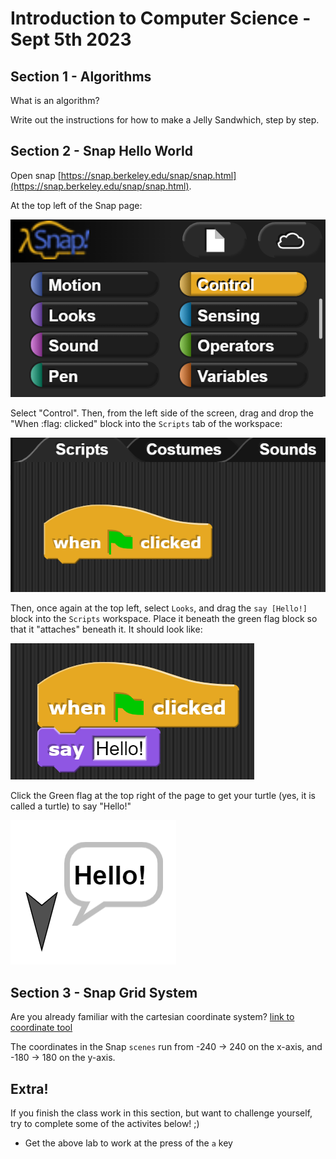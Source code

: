 Introduction to Computer Science - Sept 5th 2023
===============================

Section 1 - Algorithms
---------
What is an algorithm? 

Write out the instructions for how to make a Jelly Sandwhich, step by step.

Section 2 - Snap Hello World
---------
Open snap [https://snap.berkeley.edu/snap/snap.html](https://snap.berkeley.edu/snap/snap.html).

At the top left of the Snap page:

![image](./images/snap_top_left.png)

Select "Control". Then, from the left side of the screen, drag and drop the "When :flag: clicked" block into the `Scripts` tab of the workspace:

![image](./images/when_flag_clicked.png)

Then, once again at the top left, select `Looks`, and drag the `say [Hello!]` block into the `Scripts` workspace. Place it beneath the green flag block so that it "attaches" beneath it. It should look like:

![image](./images/attached_hello.png)

Click the Green flag at the top right of the page to get your turtle (yes, it is called a turtle) to say "Hello!"

![image](./images/hello_world_turtle.png)

Section 3 - Snap Grid System
---------
Are you already familiar with the cartesian coordinate system?
[link to coordinate tool](https://www.desmos.com/calculator/ui4klsjued)

The coordinates in the Snap `scenes` run from -240 -> 240 on the x-axis, and -180 -> 180 on the y-axis.

Extra!
------
If you finish the class work in this section, but want to challenge yourself, try to complete some of the activites below! ;)

- Get the above lab to work at the press of the `a` key


